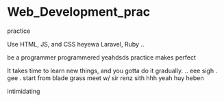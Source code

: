 # Web_Development_prac
practice

Use HTML, JS, and CSS
 heyewa
Laravel, Ruby ..

be a programmer programmered
 yeahdsds
practice makes perfect

It takes time to learn new things, and you gotta do it gradually.
..
 eee 
sigh
. gee . start from blade grass meet w/ sir renz
sith
hhh
yeah
huy
heben

intimidating
